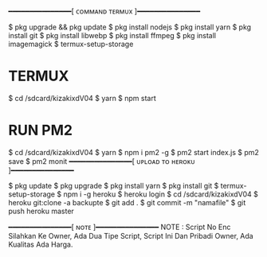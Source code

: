 ━━━━━━━━━━━━━━━[ ᴄᴏᴍᴍᴀɴᴅ ᴛᴇʀᴍᴜx ]━━━━━━━━━━━━━━━
 
 $ pkg upgrade && pkg update
 $ pkg install nodejs
 $ pkg install yarn
 $ pkg install git
 $ pkg install libwebp
 $ pkg install ffmpeg
 $ pkg install imagemagick
 $ termux-setup-storage
 
 # TERMUX
 $ cd /sdcard/kizakixdV04
 $ yarn
 $ npm start

 # RUN PM2
 $ cd /sdcard/kizakixdV04
 $ yarn
 $ npm i pm2 -g
 $ pm2 start index.js
 $ pm2 save
 $ pm2 monit 
 ━━━━━━━━━━━━━━━[ ᴜᴘʟᴏᴀᴅ ᴛᴏ ʜᴇʀᴏᴋᴜ ]━━━━━━━━━━━━━━━
 
 $ pkg update
 $ pkg upgrade
 $ pkg install yarn
 $ pkg install git
 $ termux-setup-storage
 $ npm i -g heroku
 $ heroku login
 $ cd /sdcard/kizakixdV04
 $ heroku git:clone -a backupte 
 $ git add .
 $ git commit -m "namafile"
 $ git push heroku master
 
  ━━━━━━━━━━━━━━━[ ɴᴏᴛᴇ ]━━━━━━━━━━━━━━━
 NOTE : Script No Enc Silahkan Ke Owner, Ada Dua Tipe Script, Script Ini Dan Pribadi Owner, Ada Kualitas Ada Harga.
